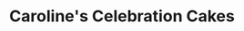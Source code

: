 ---
title: "Caroline's Celebration Cakes"
url: /blackburn/carolines-celebration-cakes/
shop: bakery
---